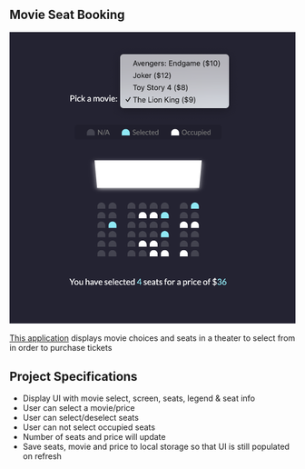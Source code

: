 ## Movie Seat Booking

<div align="center" width="400px">
    <img src="./assets/app.png" alt="App">
</div>


[This application](https://diemrosely.github.io/Movie-Seat-Booking-VanillaJS/) displays movie choices and seats in a theater to select from in order to purchase tickets

## Project Specifications

- Display UI with movie select, screen, seats, legend & seat info
- User can select a movie/price
- User can select/deselect seats
- User can not select occupied seats
- Number of seats and price will update
- Save seats, movie and price to local storage so that UI is still populated on refresh



